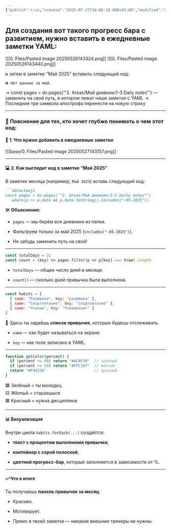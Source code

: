 ```yaml
---
{"publish":true,"created":"2025-07-27T18:06:10.880+03:00","modified":"2025-08-02T13:26:01.303+03:00","cssclasses":""}
---
```


## Для создания вот такого прогресс бара с развитием, нужно вставить в ежедневные заметки YAML:

![[0. Files/Pasted image 20250526143324.png]]
![[0. Files/Pasted image 20250526143440.png]]


и затем в заметке "Май 2025" вставить следующий код:

```
❌ Нет данных за май.
```

-> const pages = dv.pages('"2. Areas/Мой дневник/1-3 Daily notes"') — заменить на свой путь, в котором лежат наши заметки с YAML
-> Последние три символа апострофа перенести на новую строку


---

### 🧠 Пояснение для тех, кто хочет глубже понимать о чем этот код:

#### 📁 1. Что нужно добавить в ежедневные заметки

![[base/0. Files/Pasted image 20250527143157.png]]


---

#### 💻 2. Как выглядит код в заметке “Май 2025”

В заметке месяца (например, `Май 2025`) вставь следующий код:

````markdown
```dataviewjs
const pages = dv.pages('"2. Areas/Мой дневник/1-3 Daily notes"')
  .where(p => p.date && p.date.toString().includes("-05-2025"))
````

🛠 **Объяснение:**

- `pages` — мы берём все дневники из папки.
    
- Фильтруем только за май 2025 (`includes("-05-2025")`).
    
- Не забудь заменить путь на свой!
    

---

```js
const totalDays = 31
const count = (key) => pages.filter(p => p[key] === true).length
```

- `totalDays` — общее число дней в месяце.
    
- `count()` — сколько дней привычка была выполнена.
    

---

```js
const habits = [
  { name: "Разминка", key: "разминка" },
  { name: "Спортпитание", key: "спортпитание" },
  { name: "Чтение", key: "Чтениекниг" }
]
```

🔑 Здесь ты задаёшь **список привычек**, которые будешь отслеживать.

- `name` — как будет называться на экране.
    
- `key` — как поле записано в YAML.
    

---

```js
function getColor(percent) {
  if (percent >= 80) return "#4CAF50"  // зелёный
  if (percent >= 50) return "#FFC107"  // жёлтый
  return "#F44336"                     // красный
}
```

🟩 Зелёный = ты молодец  
🟨 Жёлтый = стараешься  
🟥 Красный = нужна дисциплина

---

#### 📊 Визуализация

Внутри цикла `habits.forEach(...)` создаётся:

- **текст с процентом выполнения привычки**;
    
- **контейнер с серой полоской**;
    
- **цветной прогресс-бар**, который заполняется в зависимости от %.
    

---

##### ✅ Что в итоге

Ты получаешь **панель привычек за месяц**:

- Красиво.
    
- Мотивирует.
    
- Прямо в твоей заметке — никакие внешние трекеры не нужны.
    
